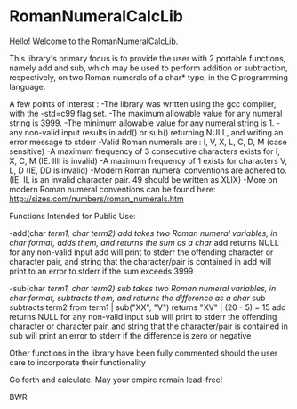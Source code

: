 # RomanNumeralCalcLib
Hello! Welcome to the RomanNumeralCalcLib. 

This library's primary focus is to provide the user with 2 portable functions, namely add and sub, which may be used to perform 
addition or subtraction, respectively, on two Roman numerals of a char* type, in the C programming language. 

A few points of interest :
-The library was written using the gcc compiler, with the -std=c99 flag set.
-The maximum allowable value for any numeral string is 3999. 
-The minimum allowable value for any numeral string is 1.
-any non-valid input results in add() or sub() returning NULL, and writing an error message to stderr
-Valid Roman numerals are : I, V, X, L, C, D, M (case sensitive)
-A maximum frequency of 3 consecutive characters exists for I, X, C, M (IE. IIII is invalid)
-A maximum frequency of 1 exists for characters V, L, D (IE, DD is invalid)
-Modern Roman numeral conventions are adhered to. (IE. IL is an invalid character pair. 49 should be written as XLIX)
-More on modern Roman numeral conventions can be found here: http://sizes.com/numbers/roman_numerals.htm

Functions Intended for Public Use:

-add(char *term1, char *term2)
  add takes two Roman numeral variables, in char* format, adds them, and returns the sum as a char*
  add returns NULL for any non-valid input
  add will print to stderr the offending character or character pair, and string that the character/pair is contained in
  add will print to an error to stderr if the sum exceeds 3999

-sub(char *term1, char *term2)
  sub takes two Roman numeral variables, in char* format, subtracts them, and returns the difference as a char*
  sub subtracts term2 from term1 | sub("XX", "V") returns "XV" | (20 - 5) = 15
  add returns NULL for any non-valid input
  sub will print to stderr the offending character or character pair, and string that the character/pair is contained in
  sub will print an error to stderr if the difference is zero or negative
  
 Other functions in the library have been fully commented should the user care to incorporate their functionality
 
 Go forth and calculate. May your empire remain lead-free!
 
 BWR-

